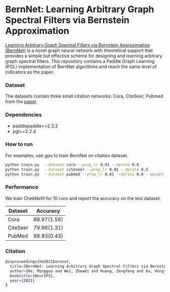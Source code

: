 # BernNet: Learning Arbitrary Graph Spectral Filters via Bernstein Approximation

[Learning Arbitrary Graph Spectral Filters via Bernstein Approximation \(BernNet\)](https://arxiv.org/abs/2106.10994) is a novel graph neural network with theoretical support that provides a simple but effective scheme for designing and learning arbitrary graph spectral filters. This repository contains a Paddle Graph Learning (PGL) implementation of BernNet algorithms and reach the same level of indicators as the paper.

### Dataset

The datasets contain three small citation networks: Cora, CiteSeer, Pubmed from the [paper](https://arxiv.org/abs/1609.02907).

### Dependencies

- paddlepaddle==2.3.2
- pgl==2.2.4

### How to run

For examples, use gpu to train BernNet on citation dataset.

```sh
python train.py  --dataset cora --prop_lr 0.01 --dprate 0.0 
python train.py  --dataset citeseer --prop_lr 0.01 --dprate 0.5
python train.py  --dataset pubmed --prop_lr 0.01 --dprate 0.0 --weight_decay 0.0
```

### Performance

We train ChebNetII for 10 runs and report the accuracy on the test dataset.

| Dataset | Accuracy |
| --- | --- |
| Cora | 88.97(1.56) | 
| CiteSeer | 79.96(1.31)|
| PubMed | 88.93(0.43) | 


### Citation

```sh
@inproceedings{he2021bernnet,
  title={BernNet: Learning Arbitrary Graph Spectral Filters via Bernstein Approximation},
  author={He, Mingguo and Wei, Zhewei and Huang, Zengfeng and Xu, Hongteng},
  booktitle={NeurIPS},
  year={2021}
}
```